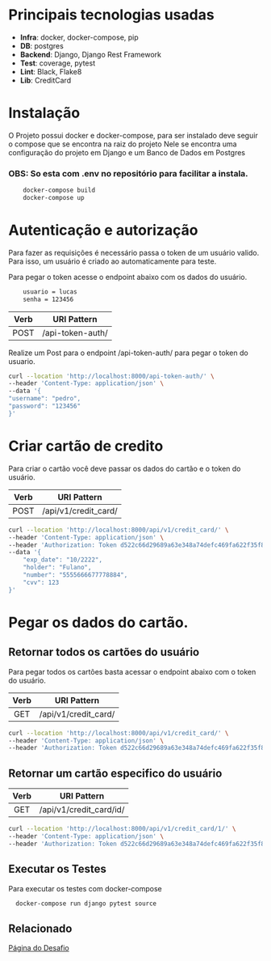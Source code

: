 

# Principais tecnologias usadas 
- **Infra**: docker, docker-compose, pip
- **DB**: postgres
- **Backend**: Django, Django Rest Framework
- **Test**: coverage, pytest
- **Lint**: Black, Flake8
- **Lib**: CreditCard



# Instalação

O Projeto possui docker e docker-compose, para ser instalado deve seguir o compose que se encontra na raiz do projeto
Nele se encontra uma configuração do projeto em Django e um Banco de Dados em Postgres

### OBS: So esta com .env no repositório para facilitar a instala.

```bash 
    docker-compose build
    docker-compose up
```
# Autenticação e autorização

Para fazer as requisições é necessário passa o token de um usuário valido. Para isso, um usuário é criado ao automaticamente para teste.

Para pegar o token acesse o endpoint abaixo com os dados do usuário. 

```bash 
    usuario = lucas
    senha = 123456
```

|Verb  |URI Pattern              
:----:|-------------------------|
| POST  | /api-token-auth/


Realize um Post para o endpoint /api-token-auth/ para pegar o token do usuario. 

```bash
curl --location 'http://localhost:8000/api-token-auth/' \
--header 'Content-Type: application/json' \
--data '{
"username": "pedro",
"password": "123456"
}'
```

# Criar cartão de credito

Para criar o cartão você deve passar os dados do cartão e o token do usuário.  


|Verb  |URI Pattern              
:----:|-------------------------|
| POST  | /api/v1/credit_card/

 
```bash
curl --location 'http://localhost:8000/api/v1/credit_card/' \
--header 'Content-Type: application/json' \
--header 'Authorization: Token d522c66d29689a63e348a74defc469fa622f35f8' \
--data '{
    "exp_date": "10/2222",
    "holder": "Fulano",
    "number": "5555666677778884",
    "cvv": 123
}'
```

# Pegar os dados do cartão. 
## Retornar todos os cartões do usuário
Para pegar todos os cartões basta acessar o endpoint abaixo com o token do usuário. 

|Verb  |URI Pattern              
:----:|-------------------------|
| GET  | /api/v1/credit_card/


```bash
curl --location 'http://localhost:8000/api/v1/credit_card/' \
--header 'Content-Type: application/json' \
--header 'Authorization: Token d522c66d29689a63e348a74defc469fa622f35f8'
```

## Retornar um cartão especifico do usuário



|Verb  |URI Pattern              
:----:|-------------------------|
| GET  | /api/v1/credit_card/id/

```bash
curl --location 'http://localhost:8000/api/v1/credit_card/1/' \
--header 'Content-Type: application/json' \
--header 'Authorization: Token d522c66d29689a63e348a74defc469fa622f35f8'
```

## Executar os Testes

Para executar os testes com docker-compose

```bash
  docker-compose run django pytest source
```

  
## Relacionado


[Página do Desafio](https://github.com/MaisTodos/backend-python-creditcard)
